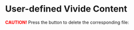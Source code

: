 # User-defined Vivide Content

<span style="color: red; font-weight: bold;">CAUTION!</span>
Press the button to delete the corresponding file:

<script>
import { scriptFolder, stepFolder, applicationFolder } from 'src/client/vivide/utils.js';
import Script from 'src/client/vivide/vividescript.js';
import View from 'src/client/vivide/components/vivide-view.js';
import { fileName, flatten } from 'utils';

async function createView(content, createEditor = false, createDependents = false){
  const componentWindow = await lively.openComponentInWindow('vivide-view');
  componentWindow.input = JSON.parse(content.inputs);
  const script = await Script.fromJSON(content.script,componentWindow);
  componentWindow.myCurrentScript = script;
  const widget = document.createElement(content.widget);
  widget.setView(componentWindow);
  await componentWindow.scriptGotUpdated();
  if(createEditor){
    const scriptEditor = await componentWindow.createScriptEditor();
    scriptEditor.setView(componentWindow);
    await scriptEditor.setScript(script);
  }
  if(createDependents){
    const inputs = await Promise.all(content.inputSources.map(i => createView(i)));
    inputs.forEach(i => i.connectTo(componentWindow));
    const outputs = await Promise.all(content.outputs.map(o => createView(o)));
    outputs.forEach(o => componentWindow.connectTo(o));
    if(content.inputs && content.inputs && content.inputs.length !== 0){
      componentWindow.newDataFromUpstream(content.inputs);
    }
  }
  return componentWindow;
}

(async () => {
  let autoGenerated = /(.*-template\.js(on)?$)|(.md?$)/;
  let deleteFunctions = [];
  let folders = [scriptFolder, stepFolder, applicationFolder];
  let fileNames = (await Promise.all(folders.map(async folderURL => {
    let folder = JSON.parse(await lively.files.statFile(folderURL));
    let filenames = folder.contents
      .filter(({ type }) => type === 'file')
      .map(({ name }) => name)
      .filter(name => !autoGenerated.test(name))
      .map(name => folderURL+name);
    return filenames;
  })));
  let buttonList = fileNames.map((folder, i) => <div>
  <h5>{folders[i].split('/')[folders[i].split('/').length-2]}/</h5>
  {...folder.map(urlString => {
    let del = async evt => {
      let delResponse = await fetch(urlString, { method: 'DELETE' });
      if (delResponse.status === 200) {
        lively.success(`deleted file ${urlString::fileName()}`);
        file.remove();
        deleteFunctions = deleteFunctions.filter(df => df !== del);
      } else {
        lively.notify("could not properly delete " + urlString, (await delResponse.text()));
      }
    }
    deleteFunctions.push(del);
    let delbutton = <button click={del}>
      <span style="color: red; font-weight: bold;">Delete</span>
    </button>;
    
    let openbutton = <button click={async () => {
      const content = JSON.parse(await lively.files.loadFile(urlString));
      await createView(content, i === 0, i === 2);
    }}>
      <span style="color: blue; font-weight: bold;">Open</span>
    </button>;

    let file = <div>{urlString.split('/')[urlString.split('/').length-1]} {delbutton} {openbutton}</div>;
    return file;
  })}</div>);
  
  let deleteAllScriptsButton = <button click={async evt => {
    await Promise.all(deleteFunctions.map(f => f()));
    lively.success('removed all scripts');
  }}><span style="color: red; font-weight: bold;">DELETE ALL SCRIPTS!</span></button>;

  return <div>
    {deleteAllScriptsButton}
    <div>{...buttonList}</div>
  </div>;
})();
</script>